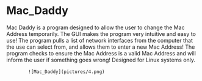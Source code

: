 # Mac_Daddy
Mac Daddy is a program designed to allow the user to change the Mac Address temporarily. The GUI makes the program very intuitive and easy to use! The program pulls a list of network interfaces from the computer that the use can select from, and allows them to enter a new Mac Address! The program checks to ensure the Mac Address is a valid Mac Address and will inform the user if something goes wrong! Designed for Linux systems only.

            ![Mac_Daddy](pictures/4.png)
